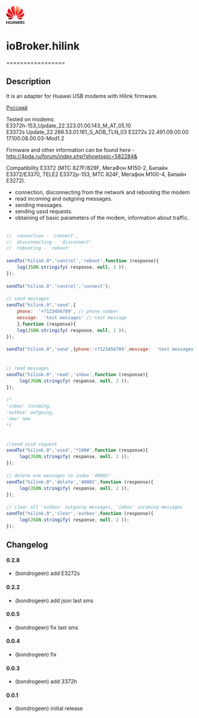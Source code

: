![Logo](admin/hilink.png)   
 
# ioBroker.hilink   
=================

## Description

It is an adapter for Huawei USB modems with Hilink firmware.  

[Русский](https://github.com/bondrogeen/iobroker.hilink/blob/master/docs/ru/README.md)

Tested on modems:   
E3372h-153_Update_22.323.01.00.143_M_AT_05.10    
E3372s Update_22.286.53.01.161_S_ADB_TLN_03
E3272s 22.491.09.00.00 17.100.08.00.03-Mod1.2   

Firmware and other information can be found here - http://4pda.ru/forum/index.php?showtopic=582284&   

Compatibility E3372 (МТС 827F/829F, МегаФон M150-2, Билайн E3372/E3370, TELE2 E3372р-153, МТС 824F, Мегафон M100-4, Билайн E3272).     


- connection, disconnecting from the network and rebooting the modem
- read incoming and outgoing messages.
- sending messages.
- sending ussd requests.
- obtaining of basic parameters of the modem, information about traffic.

```javascript

//  connection - 'connect', 
//  disconnecting - 'disconnect' 
//  rebooting - 'reboot'

sendTo("hilink.0",'control','reboot',function (response){
    log(JSON.stringify( response, null, 2 ));
});

sendTo("hilink.0",'control','connect');

// send messages
sendTo("hilink.0",'send',{
    phone:  '+7123456789', // phone number
    message:  'test messages' // test message
    },function (response){
    log(JSON.stringify( response, null, 2 ));
});

sendTo("hilink.0",'send',{phone:'+7123456789',message:  'test messages'});


// read messages
sendTo("hilink.0",'read','inbox',function (response){
     log(JSON.stringify( response, null, 2 ));
});

/*
'inbox' incoming, 
'outbox' outgoing, 
'new' new 
*/


//send ussd request
sendTo("hilink.0",'ussd','*100#',function (response){
     log(JSON.stringify( response, null, 2 ));
});

// delete one messages to index '40002'
sendTo("hilink.0",'delete','40002',function (response){
     log(JSON.stringify( response, null, 2 ));
});

// clear all 'outbox' outgoing messages, 'inbox' incoming messages
sendTo("hilink.0",'clear','outbox',function (response){
     log(JSON.stringify( response, null, 2 ));
});

```

## Changelog

#### 0.2.8
* (bondrogeen) add E3272s

#### 0.2.2
* (bondrogeen) add json last sms

#### 0.0.5
* (bondrogeen) fix last sms

#### 0.0.4
* (bondrogeen) fix

#### 0.0.3
* (bondrogeen) add 3372h

#### 0.0.1
* (bondrogeen) initial release
